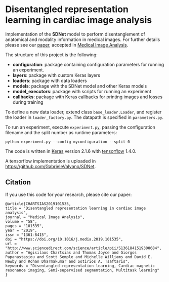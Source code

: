 # Disentangled representation learning in cardiac image analysis

Implementation of the **SDNet** model to perform disentanglement of anatomical and modality information in medical images. For further details please see our [paper], accepted in [Medical Image Analysis].

The structure of this project is the following:

* **configuration**: package containing configuration parameters for running an experiment.
* **layers**: package with custom Keras layers
* **loaders**: package with data loaders
* **models**: package with the SDNet model and other Keras models
* **model_executors**: package with scripts for running an experiment
* **callbacks**: package with Keras callbacks for printing images and losses during training

To define a new data loader, extend class `base_loader.Loader`, and register the loader in `loader_factory.py`. The datapath is specified in `parameters.py`.

To run an experiment, execute `experiment.py`, passing the configuration filename and the split number as runtime parameters:
```
python experiment.py --config myconfiguration --split 0
```

The code is written in [Keras] version 2.1.6 with [tensorflow] 1.4.0.

A tensorflow implementation is uploaded in https://github.com/GabrieleValvano/SDNet.

## Citation

If you use this code for your research, please cite our paper:

```
@article{CHARTSIAS2019101535,
title = "Disentangled representation learning in cardiac image analysis",
journal = "Medical Image Analysis",
volume = "58",
pages = "101535",
year = "2019",
issn = "1361-8415",
doi = "https://doi.org/10.1016/j.media.2019.101535",
url = "http://www.sciencedirect.com/science/article/pii/S1361841519300684",
author = "Agisilaos Chartsias and Thomas Joyce and Giorgos Papanastasiou and Scott Semple and Michelle Williams and David E. Newby and Rohan Dharmakumar and Sotirios A. Tsaftaris",
keywords = "Disentangled representation learning, Cardiac magnetic resonance imaging, Semi-supervised segmentation, Multitask learning"
}
```
 
[paper]: https://www.sciencedirect.com/science/article/abs/pii/S1361841519300684
[Keras]: https://keras.io/
[tensorflow]: https://www.tensorflow.org/
[Medical Image Analysis]: https://www.sciencedirect.com/journal/medical-image-analysis
